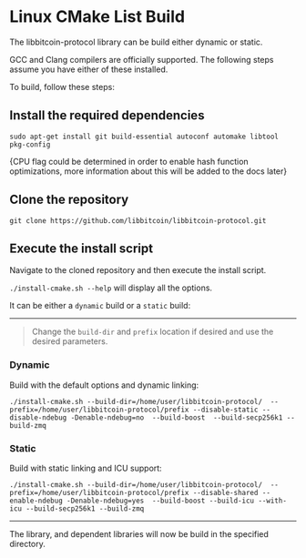 # Linux CMake List Build

The libbitcoin-protocol library can be build either dynamic or static.

GCC and Clang compilers are officially supported.
The following steps assume you have either of these installed.

To build, follow these steps:
## Install the required dependencies
```
sudo apt-get install git build-essential autoconf automake libtool pkg-config 
```

{CPU flag could be determined in order to enable hash function optimizations, more information about this will be added to the docs later}

## Clone the repository

```
git clone https://github.com/libbitcoin/libbitcoin-protocol.git
```

## Execute the install script

Navigate to the cloned repository and then execute the install script.

`./install-cmake.sh --help` will display all the options.

It can be either a `dynamic` build or a `static` build:

---

> Change the `build-dir` and `prefix` location if desired and use the desired parameters.

### Dynamic

Build with the default options and dynamic linking:
```
./install-cmake.sh --build-dir=/home/user/libbitcoin-protocol/  --prefix=/home/user/libbitcoin-protocol/prefix --disable-static --disable-ndebug -Denable-ndebug=no  --build-boost  --build-secp256k1 --build-zmq
```

### Static

Build with static linking and ICU support:
```
./install-cmake.sh --build-dir=/home/user/libbitcoin-protocol/  --prefix=/home/user/libbitcoin-protocol/prefix --disable-shared --enable-ndebug -Denable-ndebug=yes  --build-boost --build-icu --with-icu --build-secp256k1 --build-zmq
```

---

The library, and dependent libraries will now be build in the specified directory.

